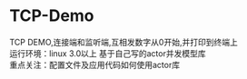 # TCP-Demo
TCP DEMO,连接端和监听端,互相发数字从0开始,并打印到终端上  
运行环境：linux 3.0以上 基于自己写的actor并发模型库  
重点关注：配置文件及应用代码如何使用actor库
